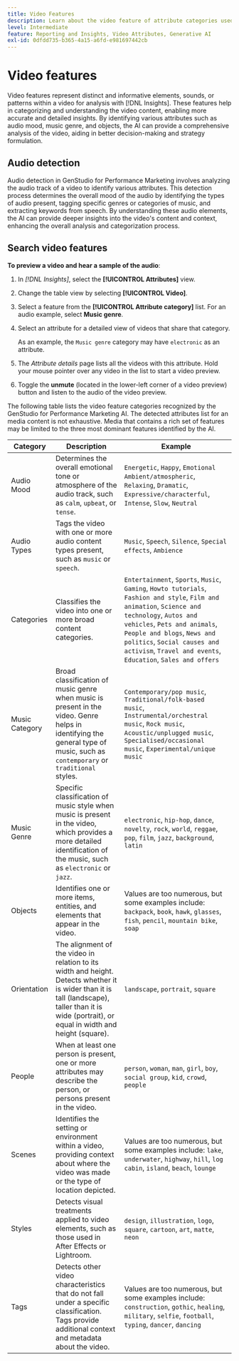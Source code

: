 ```yaml
---
title: Video Features
description: Learn about the video feature of attribute categories used in GenStudio for Performance Marketing.
level: Intermediate
feature: Reporting and Insights, Video Attributes, Generative AI
exl-id: 0dfdd735-b365-4a15-a6fd-e981697442cb
---
```

# Video features

Video features represent distinct and informative elements, sounds, or patterns within a video for analysis with [!DNL Insights]. These features help in categorizing and understanding the video content, enabling more accurate and detailed insights. By identifying various attributes such as audio mood, music genre, and objects, the AI can provide a comprehensive analysis of the video, aiding in better decision-making and strategy formulation.

## Audio detection

Audio detection in GenStudio for Performance Marketing involves analyzing the audio track of a video to identify various attributes. This detection process determines the overall mood of the audio by identifying the types of audio present, tagging specific genres or categories of music, and extracting keywords from speech. By understanding these audio elements, the AI can provide deeper insights into the video's content and context, enhancing the overall analysis and categorization process.

## Search video features

**To preview a video and hear a sample of the audio**:

1. In _[!DNL Insights]_, select the **[!UICONTROL Attributes]** view.

1. Change the table view by selecting **[!UICONTROL Video]**.

1. Select a feature from the **[!UICONTROL Attribute category]** list. For an audio example, select **Music genre**.

1. Select an attribute for a detailed view of videos that share that category.

   As an example, the `Music genre` category may have `electronic` as an attribute.

1. The _Attribute details_ page lists all the videos with this attribute. Hold your mouse pointer over any video in the list to start a video preview.

1. Toggle the **unmute** (located in the lower-left corner of a video preview) button and listen to the audio of the video preview.

The following table lists the video feature categories recognized by the GenStudio for Performance Marketing AI. The detected attributes list for an media content is not exhaustive. Media that contains a rich set of features may be limited to the three most dominant features identified by the AI.

<!-- For the writer: turn off word wrap to work with these tables. Option + Z -->

| Category            | Description                                                                                                  | Example                                                                                 |
| ------------------- | ------------------------------------------------------------------------------------------------------------ | --------------------------------------------------------------------------------------- |
| Audio Mood          | Determines the overall emotional tone or atmosphere of the audio track, such as `calm`, `upbeat`, or `tense`. | `Energetic`, `Happy`, `Emotional Ambient/atmospheric`, `Relaxing`, `Dramatic`, `Expressive/characterful`, `Intense`, `Slow`, `Neutral` |
| Audio Types         | Tags the video with one or more audio content types present, such as `music` or `speech`.                         | `Music`, `Speech`, `Silence`, `Special effects`, `Ambience` |
| Categories          | Classifies the video into one or more broad content categories.                                              | `Entertainment`, `Sports`, `Music`, `Gaming`, `Howto tutorials`, `Fashion and style`, `Film and animation`, `Science and technology`, `Autos and vehicles`, `Pets and animals`, `People and blogs`, `News and politics`, `Social causes and activism`, `Travel and events`, `Education`, `Sales and offers` |
| Music Category      | Broad classification of music genre when music is present in the video. Genre helps in identifying the general type of music, such as `contemporary` or `traditional` styles. | `Contemporary/pop music`, `Traditional/folk-based music`, `Instrumental/orchestral music`, `Rock music`, `Acoustic/unplugged music`, `Specialised/occasional music`, `Experimental/unique music` |
| Music Genre         | Specific classification of music style when music is present in the video, which provides a more detailed identification of the music, such as `electronic` or `jazz`. | `electronic`, `hip-hop`, `dance`, `novelty`, `rock`, `world`, `reggae`, `pop`, `film`, `jazz`, `background`, `latin` |
| Objects             | Identifies one or more items, entities, and elements that appear in the video.                               | Values are too numerous, but some examples include: `backpack`, `book`, `hawk`, `glasses`, `fish`, `pencil`, `mountain bike`, `soap` |
| Orientation         | The alignment of the video in relation to its width and height. Detects whether it is wider than it is tall (landscape), taller than it is wide (portrait), or equal in width and height (square). | `landscape`, `portrait`, `square` |
| People              | When at least one person is present, one or more attributes may describe the person, or persons present in the video. | `person`, `woman`, `man`, `girl`, `boy`, `social group`, `kid`, `crowd`, `people` |
| Scenes              | Identifies the setting or environment within a video, providing context about where the video was made or the type of location depicted. | Values are too numerous, but some examples include: `lake`, `underwater`, `highway`, `hill`, `log cabin`, `island`, `beach`, `lounge`      |
| Styles              | Detects visual treatments applied to video elements, such as those used in After Effects or Lightroom.       | `design`, `illustration`, `logo`, `square`, `cartoon`, `art`, `matte`, `neon` |
| Tags                | Detects other video characteristics that do not fall under a specific classification. Tags provide additional context and metadata about the video.  | Values are too numerous, but some examples include: `construction`, `gothic`, `healing`, `military`, `selfie`, `football`, `typing`, `dancer`, `dancing`       |
